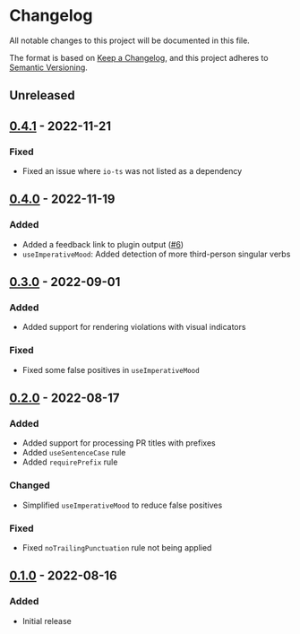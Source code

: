 # Changelog

All notable changes to this project will be documented in this file.

The format is based on [Keep a Changelog](https://keepachangelog.com/en/1.0.0/),
and this project adheres to [Semantic Versioning](https://semver.org/spec/v2.0.0.html).

## Unreleased

## [0.4.1] - 2022-11-21

### Fixed

- Fixed an issue where `io-ts` was not listed as a dependency

## [0.4.0] - 2022-11-19

### Added

- Added a feedback link to plugin output ([#6](https://github.com/maxdeviant/danger-plugin-pr-hygiene/pull/6))
- `useImperativeMood`: Added detection of more third-person singular verbs

## [0.3.0] - 2022-09-01

### Added

- Added support for rendering violations with visual indicators

### Fixed

- Fixed some false positives in `useImperativeMood`

## [0.2.0] - 2022-08-17

### Added

- Added support for processing PR titles with prefixes
- Added `useSentenceCase` rule
- Added `requirePrefix` rule

### Changed

- Simplified `useImperativeMood` to reduce false positives

### Fixed

- Fixed `noTrailingPunctuation` rule not being applied

## [0.1.0] - 2022-08-16

### Added

- Initial release

[unreleased]: https://github.com/maxdeviant/danger-plugin-pr-hygiene/compare/v0.4.1...HEAD
[0.4.1]: https://github.com/maxdeviant/danger-plugin-pr-hygiene/compare/v0.4.0...v0.4.1
[0.4.0]: https://github.com/maxdeviant/danger-plugin-pr-hygiene/compare/v0.3.0...v0.4.0
[0.3.0]: https://github.com/maxdeviant/danger-plugin-pr-hygiene/compare/v0.2.0...v0.3.0
[0.2.0]: https://github.com/maxdeviant/danger-plugin-pr-hygiene/compare/v0.1.0...v0.2.0
[0.1.0]: https://github.com/maxdeviant/danger-plugin-pr-hygiene/compare/3bd367b...v0.1.0
